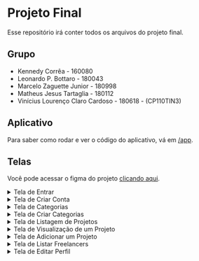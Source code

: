 # Projeto Final

Esse repositório irá conter todos os arquivos do projeto final.

## Grupo

- Kennedy Corrêa - 160080
- Leonardo P. Bottaro - 180043
- Marcelo Zaguette Junior - 180998
- Matheus Jesus Tartaglia - 180112
- Vinícius Lourenço Claro Cardoso - 180618 - (CP110TIN3)

## Aplicativo

Para saber como rodar e ver o código do aplicativo, vá em [/app](./app).

## Telas

Você pode acessar o figma do projeto [clicando aqui](https://www.figma.com/file/0OImYkLWZf3ugts9ERaad4/Freelance-App).

<details>
  <summary>Tela de Entrar</summary>
  <img width="300px" src=".github/entrar.png" alt="A tela de entrar">
</details>

<details>
  <summary>Tela de Criar Conta</summary>
  <img width="300px" src=".github/criar_conta.png" alt="A tela de criar conta">
</details>

<details>
  <summary>Tela de Categorias</summary>
  <img width="300px" src=".github/categorias.png" alt="A tela de listar categorias">
</details>

<details>
  <summary>Tela de Criar Categorias</summary>
  <img width="300px" src=".github/criar_categoria.png" alt="A tela de criar categorias">
</details>

<details>
  <summary>Tela de Listagem de Projetos</summary>
  <p>Ainda estamos trabalhando nela.</p>
</details>

<details>
  <summary>Tela de Visualização de um Projeto</summary>
  <p>Ainda estamos trabalhando nela.</p>
</details>

<details>
  <summary>Tela de Adicionar um Projeto</summary>
  <p>Ainda estamos trabalhando nela.</p>
</details>

<details>
  <summary>Tela de Listar Freelancers</summary>
  <p>Ainda estamos trabalhando nela.</p>
</details>

<details>
  <summary>Tela de Editar Perfil</summary>
  <p>Ainda estamos trabalhando nela.</p>
</details>
